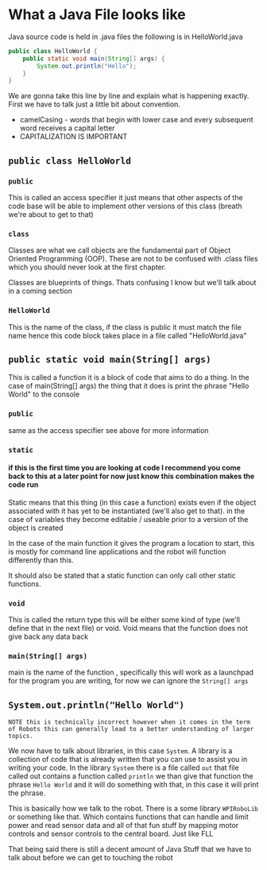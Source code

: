 # What a Java File looks like

Java source code is held in .java files the following is in HelloWorld.java

``` Java
public class HelloWorld {
    public static void main(String[] args) {
        System.out.println("Hello");
    }
}
```

We are gonna take this line by line and explain what is happening exactly.
First we have to talk just a little bit about convention.

- camelCasing - words that begin with lower case and every subsequent word receives a capital letter
- CAPITALIZATION IS IMPORTANT

## ```public class HelloWorld ```

### ``` public ```

This is called an access specifier it just means that other aspects of the code base will be able to implement other versions of this class (breath we're about to get to that)

### ``` class ```

Classes are what we call objects are the fundamental part of Object Oriented Programming (OOP). These are not to be confused with .class files which you should never look at the first chapter.

Classes are blueprints of things. Thats confusing I know but we'll talk about in a coming section

### ``` HelloWorld ```

This is the name of the class, if the class is public it must match the file name hence this code block takes place in a file called "HelloWorld.java"

## ``` public static void main(String[] args) ```

This is called a function it is a block of code that aims to do a thing. In the case of main(String[] args) the thing that it does is print the phrase "Hello World" to the console

### ``` public ```

same as the access specifier see above for more information

### ``` static ```

#### if this is the first time you are looking at code I recommend you come back to this at a later point for now just know this combination makes the code run

Static means that this thing (in this case a function) exists even if the object associated with it has yet to be instantiated (we'll also get to that). in the case of variables they become editable / useable prior to a version of the object is created

In the case of the main function it gives the program a location to start, this is mostly for command line applications and the robot will function differently than this.

It should also be stated that a static function can only call other static functions.

### ``` void ```

This is called the return type this will be either some kind of type (we'll define that in the next file) or void. Void means that the function does not give back any data back

### ``` main(String[] args) ```

main is the name of the function , specifically this will work as a launchpad for the program you are writing, for now we can ignore the ``` String[] args ```

## ``` System.out.println("Hello World") ```

    NOTE this is technically incorrect however when it comes in the term of Robots this can generally lead to a better understanding of larger topics.

We now have to talk about libraries, in this case ` System `. A library is a collection of code that is already written that you can use to assist you in writing your code. In the library ` System ` there is a file called ` out ` that file called out contains a function called ` println ` we than give that function the phrase ` Hello World ` and it will do something with that, in this case it will print the phrase.

This is basically how we talk to the robot. There is a some library ```WPIRoboLib``` or something like that. Which contains functions that can handle and limit power and read sensor data and all of that fun stuff by mapping motor controls and sensor controls to the central board. Just like FLL

That being said there is still a decent amount of Java Stuff that we have to talk about before we can get to touching the robot
